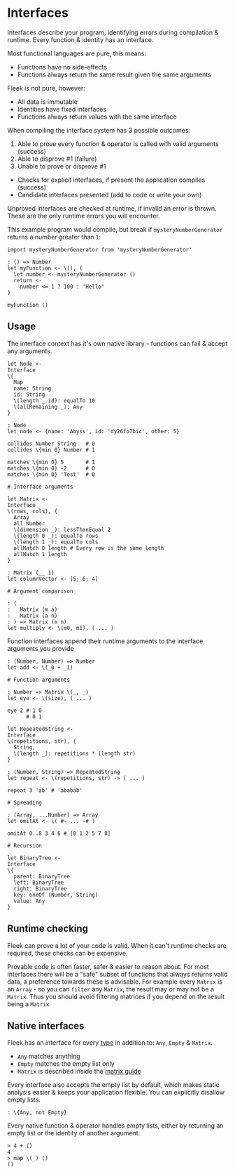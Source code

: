 # Interfaces

Interfaces describe your program, identifying errors during compilation & runtime. Every function & identity has an interface.

Most functional languages are pure, this means:

* Functions have no side-effects
* Functions always return the same result given the same arguments

Fleek is not pure, however:

* All data is immutable
* Identities have fixed interfaces
* Functions always return values with the same interface

When compiling the interface system has 3 possible outcomes:

1. Able to prove every function & operator is called with valid arguments (success)
2. Able to disprove #1 (failure)
3. Unable to prove or disprove #1
  * Checks for explicit interfaces, if present the application compiles (success)
  * Candidate interfaces presented (add to code or write your own)

Unproved interfaces are checked at runtime, if invalid an error is thrown.
These are the only runtime errors you will encounter.

This example program would compile, but break if `mysteryNumberGenerator` returns a number greater than `1`:

```fl
import mysteryNumberGenerator from 'mysteryNumberGenerator'

: () => Number
let myFunction <- \(), (
  let number <- mysteryNumberGenerator ()
  return <-
    number <= 1 ? 100 : 'Hello'
)

myFunction ()
```

## Usage

The interface context has it's own native library - functions can fail & accept any arguments.

```fl
let Node <-
Interface
\{
  Map
  name: String
  id: String
  \(length _.id): equalTo 10
  \(allRemaining _): Any
}

: Node
let node <- {name: 'Abyss', id: 'dy26fo7bic', other: 5}

collides Number String   # 0
collides \{min 0} Number # 1

matches \{min 0} 5       # 1
matches \{min 0} -2      # 0
matches \{min 0} 'Test'  # 0

# Interface arguments

let Matrix <-
Interface
\(rows, cols), {
  Array
  all Number
  \(dimension _): lessThanEqual 2
  \(length 0 _): equalTo rows
  \(length 1 _): equalTo cols
  allMatch 0 length # Every row is the same length
  allMatch 1 length
}

: Matrix (__ 1)
let columnVector <- [5; 6; 4]

# Argument comparison

: (
:   Matrix (m a)
:   Matrix (a n)
: ) => Matrix (m n)
let multiply <- \(m0, m1), ( ... )
```

Function interfaces append their runtime arguments to the interface arguments you provide

```
: (Number, Number) => Number
let add <- \(_0 + _1)

# Function arguments

: Number => Matrix \(_, _)
let eye <- \(size), ( ... )

eye 2 # 1 0
      # 0 1

let RepeatedString <-
Interface
\(repetitions, str), {
  String,
  \(length _): repetitions * (length str)
}

: (Number, String) => RepeatedString
let repeat <- \(repetitions, str) -> ( ... )

repeat 3 'ab' # 'ababab'

# Spreading

: (Array, ...Number) => Array
let omitAt <- \( #~ ... ~# )

omitAt 0..8 3 4 6 # [0 1 2 5 7 8]

# Recursion

let BinaryTree <-
Interface
\{
  parent: BinaryTree
  left: BinaryTree
  right: BinaryTree
  key: oneOf (Number, String)
  value: Any
}
```

## Runtime checking

Fleek can prove a lot of your code is valid. When it can't runtime checks are required, these checks can be expensive.

Provable code is often faster, safer & easier to reason about. For most interfaces there will be a "safe" subset of functions that always returns valid data, a preference towards these is advisable. For example every `Matrix` is an `Array` - so you can `filter` any `Matrix`, the result may or may not be a `Matrix`. Thus you should avoid filtering matrices if you depend on the result being a `Matrix`.

## Native interfaces

Fleek has an interface for every [type](./types.md) in addition to: `Any`, `Empty` & `Matrix`.

* `Any` matches anything
* `Empty` matches the empty list only
* `Matrix` is described inside the [matrix guide](./matrices.md)

Every interface also accepts the empty list by default, which makes static analysis easier & keeps your application flexible. You can explicitly disallow empty lists.

```fl
: \{Any, not Empty}
```

Every native function & operator handles empty lists, either by returning an empty list or the identity of another argument.

```fl
> 4 + ()
4
> map \(_) ()
()
```
